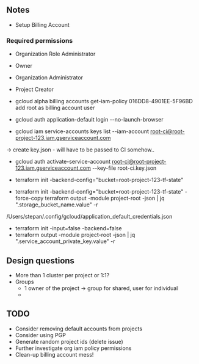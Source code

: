 ## Notes

- Setup Billing Account

### Required permissions
- Organization Role Administrator
- Owner
- Organization Administrator
- Project Creator



- gcloud alpha billing accounts get-iam-policy 016DD8-4901EE-5F96BD add root as
  billing account user

- gcloud auth application-default login --no-launch-browser

- gcloud iam service-accounts keys list --iam-account root-ci@root-project-123.iam.gserviceaccount.com

-> create key.json - will have to be passed to CI somehow..

- gcloud auth activate-service-account root-ci@root-project-123.iam.gserviceaccount.com --key-file root-ci.key.json

- terraform init -backend-config="bucket=root-project-123-tf-state"

- terraform init -backend-config="bucket=root-project-123-tf-state" -force-copy
terraform output -module project-root -json | jq ".storage_bucket_name.value" -r

/Users/stepan/.config/gcloud/application_default_credentials.json
- terraform init -input=false -backend=false
- terraform output -module project-root -json | jq ".service_account_private_key.value" -r


## Design questions
- More than 1 cluster per project or 1:1?
- Groups
  -  1 owner of the project -> group for shared, user for individual
  -  

## TODO

- Consider removing default accounts from projects
- Consider using PGP
- Generate random project ids (delete issue)
- Further investigate org iam policy permissions
- Clean-up billing account mess!

